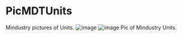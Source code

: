 # PicMDTUnits
Mindustry pictures of Units.
![image](https://user-images.githubusercontent.com/113322733/208105986-da34ca67-15c2-46c1-a80c-1dbeba504ccc.gif)
![image](https://user-images.githubusercontent.com/113322733/208106061-2dad7c59-f5b0-489d-8770-660866abc428.jpeg)
Pic of Mindustry Units.
